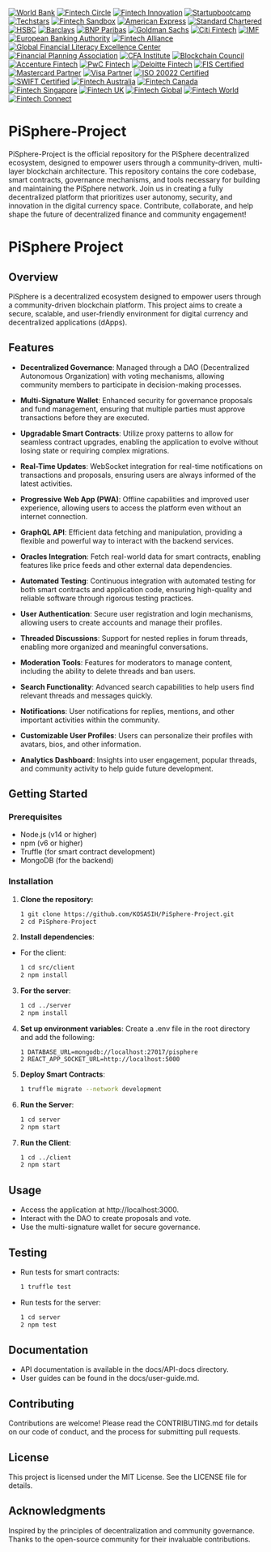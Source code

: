 [![World Bank](https://img.shields.io/badge/World%20Bank-Partner-blue?style=for-the-badge&logo=worldbank&logoColor=white)](https://www.worldbank.org/)
[![Fintech Circle](https://img.shields.io/badge/Fintech%20Circle-Member-blue?style=for-the-badge&logo=money&logoColor=white)](https://fintechcircle.com/)
[![Fintech Innovation](https://img.shields.io/badge/Fintech%20Innovation-Partner-blue?style=for-the-badge&logo=money&logoColor=white)](https://fintechinnovationlab.com/)
[![Startupbootcamp](https://img.shields.io/badge/Startupbootcamp-Partner-blue?style=for-the-badge&logo=money&logoColor=white)](https://www.startupbootcamp.org/)
[![Techstars](https://img.shields.io/badge/Techstars-Partner-green?style=for-the-badge&logo=techstars&logoColor=white)](https://www.techstars.com/)
[![Fintech Sandbox](https://img.shields.io/badge/Fintech%20Sandbox-Member-orange?style=for-the-badge&logo=money&logoColor=white)](https://fintechsandbox.org/)
[![American Express](https://img.shields.io/badge/American%20Express-Partner-blue?style=for-the-badge&logo=american-express&logoColor=white)](https://www.americanexpress.com/)
[![Standard Chartered](https://img.shields.io/badge/Standard%20Chartered-Partner-blue?style=for-the-badge&logo=standard-chartered&logoColor=white)](https://www.sc.com/)
[![HSBC](https://img.shields.io/badge/HSBC-Partner-green?style=for-the-badge&logo=hsbc&logoColor=white)](https://www.hsbc.com/)
[![Barclays](https://img.shields.io/badge/Barclays-Partner-blue?style=for-the-badge&logo=barclays&logoColor=white)](https://www.barclays.co.uk/)
[![BNP Paribas](https://img.shields.io/badge/BNP%20Paribas-Partner-green?style=for-the-badge&logo=bnpparibas&logoColor=white)](https://group.bnpparibas/)
[![Goldman Sachs](https://img.shields.io/badge/Goldman%20Sachs-Partner-black?style=for-the-badge&logo=goldman-sachs&logoColor=white)](https://www.goldmansachs.com/)
[![Citi Fintech](https://img.shields.io/badge/Citi-Fintech%20Partner-blue?style=for-the-badge&logo=citi&logoColor=white)](https://www.citi.com/)
[![IMF](https://img.shields.io/badge/IMF-Partner-blue?style=for-the-badge&logo=imf&logoColor=white)](https://www.imf.org/)
[![European Banking Authority](https://img.shields.io/badge/European%20Banking%20Authority-Partner-blue?style=for-the-badge&logo=bank&logoColor=white)](https://www.eba.europa.eu/)
[![Fintech Alliance](https://img.shields.io/badge/Fintech%20Alliance-Member-blue?style=for-the-badge&logo=money&logoColor=white)](https://www.fintechalliance.org/)
[![Global Financial Literacy Excellence Center](https://img.shields.io/badge/GFLEC-Certified%20Partner-lightgreen?style=for-the-badge&logo=money&logoColor=white)](https://gflec.org/)
[![Financial Planning Association](https://img.shields.io/badge/Financial%20Planning%20Association-Certified%20Member-orange?style=for-the-badge&logo=money&logoColor=white)](https://www.onefpa.org/)
[![CFA Institute](https://img.shields.io/badge/CFA%20Institute-Certified%20Member-blue?style=for-the-badge&logo=cfa&logoColor=white)](https://www.cfainstitute.org/)
[![Blockchain Council](https://img.shields.io/badge/Blockchain%20Council-Certified%20Member-green?style=for-the-badge&logo=blockchain&logoColor=white)](https://www.blockchain-council.org/)
[![Accenture Fintech](https://img.shields.io/badge/Accenture-Fintech%20Partner-lightblue?style=for-the-badge&logo=accenture&logoColor=white)](https://www.accenture.com/us-en/insights/financial-services/fintech)
[![PwC Fintech](https://img.shields.io/badge/PwC-Fintech%20Partner-purple?style=for-the-badge&logo=pwc&logoColor=white)](https://www.pwc.com/gx/en/services/financial-services/fintech.html)
[![Deloitte Fintech](https://img.shields.io/badge/Deloitte-Fintech%20Partner-blue?style=for-the-badge&logo=deloitte&logoColor=white)](https://www2.deloitte.com/global/en/pages/financial-services/solutions/fintech.html)
[![FIS Certified](https://img.shields.io/badge/FIS-Certified-orange?style=for-the-badge&logo=fis&logoColor=white)](https://www.fisglobal.com/)
[![Mastercard Partner](https://img.shields.io/badge/Mastercard-Partner-red?style=for-the-badge&logo=mastercard&logoColor=white)](https://www.mastercard.com/)
[![Visa Partner](https://img.shields.io/badge/Visa-Partner-blue?style=for-the-badge&logo=visa&logoColor=white)](https://www.visa.com/)
[![ISO 20022 Certified](https://img.shields.io/badge/ISO%2020022-Certified-blue?style=for-the-badge&logo=iso&logoColor=white)](https://www.iso20022.org/)
[![SWIFT Certified](https://img.shields.io/badge/SWIFT-Certified%20Partner-yellow?style=for-the-badge&logo=swift&logoColor=white)](https://www.swift.com/)
[![Fintech Australia](https://img.shields.io/badge/Fintech%20Australia-Member-blue?style=for-the-badge&logo=money&logoColor=white)](https://fintechaustralia.org.au/)
[![Fintech Canada](https://img.shields.io/badge/Fintech%20Canada-Member-green?style=for-the-badge&logo=money&logoColor=white)](https://fintechcanada.org/)
[![Fintech Singapore](https://img.shields.io/badge/Fintech%20Singapore-Member-orange?style=for-the-badge&logo=money&logoColor=white)](https://fintechsg.org/)
[![Fintech UK](https://img.shields.io/badge/Fintech%20UK-Member-blue?style=for-the-badge&logo=money&logoColor=white)](https://www.fintechuk.org/)
[![Fintech Global](https://img.shields.io/badge/Fintech%20Global-Member-purple?style=for-the-badge&logo=money&logoColor=white)](https://fintechglobal.com/)
[![Fintech World](https://img.shields.io/badge/Fintech%20World-Member-red?style=for-the-badge&logo=money&logoColor=white)](https://fintechworld.com/)
[![Fintech Connect](https://img.shields.io/badge/Fintech%20Connect-Member-lightblue?style=for-the-badge&logo=money&logoColor=white)](https://fintechconnect.com/)

# PiSphere-Project
PiSphere-Project is the official repository for the PiSphere decentralized ecosystem, designed to empower users through a community-driven, multi-layer blockchain architecture. This repository contains the core codebase, smart contracts, governance mechanisms, and tools necessary for building and maintaining the PiSphere network. Join us in creating a fully decentralized platform that prioritizes user autonomy, security, and innovation in the digital currency space. Contribute, collaborate, and help shape the future of decentralized finance and community engagement!

# PiSphere Project

## Overview
PiSphere is a decentralized ecosystem designed to empower users through a community-driven blockchain platform. This project aims to create a secure, scalable, and user-friendly environment for digital currency and decentralized applications (dApps). 

## Features

- **Decentralized Governance**: Managed through a DAO (Decentralized Autonomous Organization) with voting mechanisms, allowing community members to participate in decision-making processes.

- **Multi-Signature Wallet**: Enhanced security for governance proposals and fund management, ensuring that multiple parties must approve transactions before they are executed.

- **Upgradable Smart Contracts**: Utilize proxy patterns to allow for seamless contract upgrades, enabling the application to evolve without losing state or requiring complex migrations.

- **Real-Time Updates**: WebSocket integration for real-time notifications on transactions and proposals, ensuring users are always informed of the latest activities.

- **Progressive Web App (PWA)**: Offline capabilities and improved user experience, allowing users to access the platform even without an internet connection.

- **GraphQL API**: Efficient data fetching and manipulation, providing a flexible and powerful way to interact with the backend services.

- **Oracles Integration**: Fetch real-world data for smart contracts, enabling features like price feeds and other external data dependencies.

- **Automated Testing**: Continuous integration with automated testing for both smart contracts and application code, ensuring high-quality and reliable software through rigorous testing practices.

- **User  Authentication**: Secure user registration and login mechanisms, allowing users to create accounts and manage their profiles.

- **Threaded Discussions**: Support for nested replies in forum threads, enabling more organized and meaningful conversations.

- **Moderation Tools**: Features for moderators to manage content, including the ability to delete threads and ban users.

- **Search Functionality**: Advanced search capabilities to help users find relevant threads and messages quickly.

- **Notifications**: User notifications for replies, mentions, and other important activities within the community.

- **Customizable User Profiles**: Users can personalize their profiles with avatars, bios, and other information.

- **Analytics Dashboard**: Insights into user engagement, popular threads, and community activity to help guide future development.

## Getting Started

### Prerequisites
- Node.js (v14 or higher)
- npm (v6 or higher)
- Truffle (for smart contract development)
- MongoDB (for the backend)

### Installation
1. **Clone the repository:**
   ```bash
   1 git clone https://github.com/KOSASIH/PiSphere-Project.git
   2 cd PiSphere-Project
   ```

2. **Install dependencies**:

- For the client:
   ```bash
   1 cd src/client
   2 npm install
   ```
   
3. **For the server**:
   ```bash
   1 cd ../server
   2 npm install
   ```
   
3. **Set up environment variables**: Create a .env file in the root directory and add the following:

   ```plaintext
   1 DATABASE_URL=mongodb://localhost:27017/pisphere
   2 REACT_APP_SOCKET_URL=http://localhost:5000
   ```
   
4. **Deploy Smart Contracts**:

   ```bash
   1 truffle migrate --network development

5. **Run the Server**:

   ```bash
   1 cd server
   2 npm start
   ```
   
6. **Run the Client**:

   ```bash
   1 cd ../client
   2 npm start
   ```

## Usage

- Access the application at http://localhost:3000.
- Interact with the DAO to create proposals and vote.
- Use the multi-signature wallet for secure governance.

## Testing
- Run tests for smart contracts:
   ```bash
   1 truffle test
   ```

- Run tests for the server:
   ```bash
   1 cd server
   2 npm test
   ```
   
## Documentation

- API documentation is available in the docs/API-docs directory.
- User guides can be found in the docs/user-guide.md.

## Contributing
Contributions are welcome! Please read the CONTRIBUTING.md for details on our code of conduct, and the process for submitting pull requests.

## License
This project is licensed under the MIT License. See the LICENSE file for details.

## Acknowledgments
Inspired by the principles of decentralization and community governance.
Thanks to the open-source community for their invaluable contributions.


